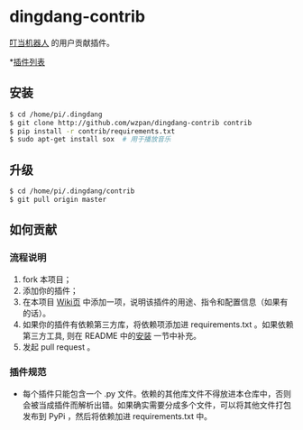 # dingdang-contrib

[叮当机器人](http://github.com/wzpan/dingdang) 的用户贡献插件。

*[插件列表](https://github.com/wzpan/dingdang-contrib/wiki)

## 安装

``` sh
$ cd /home/pi/.dingdang
$ git clone http://github.com/wzpan/dingdang-contrib contrib
$ pip install -r contrib/requirements.txt
$ sudo apt-get install sox  # 用于播放音乐
```

## 升级

``` sh
$ cd /home/pi/.dingdang/contrib
$ git pull origin master
```

## 如何贡献

### 流程说明

1. fork 本项目；
2. 添加你的插件；
3. 在本项目 [Wiki页](https://github.com/wzpan/dingdang-contrib/wiki/neteasemusic) 中添加一项，说明该插件的用途、指令和配置信息（如果有的话）。
4. 如果你的插件有依赖第三方库，将依赖项添加进 requirements.txt 。如果依赖第三方工具, 则在 README 中的[安装](#安装) 一节中补充。
5. 发起 pull request 。

### 插件规范

* 每个插件只能包含一个 .py 文件。依赖的其他库文件不得放进本仓库中，否则会被当成插件而解析出错。如果确实需要分成多个文件，可以将其他文件打包发布到 PyPi ，然后将依赖加进 requirements.txt 中。